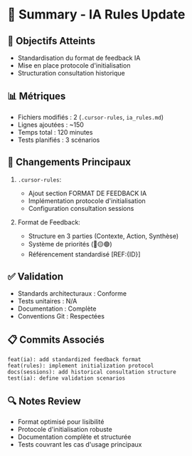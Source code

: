 # 📝 Summary - IA Rules Update

## 🎯 Objectifs Atteints
- Standardisation du format de feedback IA
- Mise en place protocole d'initialisation
- Structuration consultation historique

## 📊 Métriques
- Fichiers modifiés : 2 (`.cursor-rules`, `ia_rules.md`)
- Lignes ajoutées : ~150
- Temps total : 120 minutes
- Tests planifiés : 3 scénarios

## 🔄 Changements Principaux
1. `.cursor-rules`:
   - Ajout section FORMAT DE FEEDBACK IA
   - Implémentation protocole d'initialisation
   - Configuration consultation sessions

2. Format de Feedback:
   - Structure en 3 parties (Contexte, Action, Synthèse)
   - Système de priorités (🔴🟡🟢)
   - Référencement standardisé [REF:{ID}]

## ✅ Validation
- Standards architecturaux : Conforme
- Tests unitaires : N/A
- Documentation : Complète
- Conventions Git : Respectées

## 📋 Commits Associés
```git
feat(ia): add standardized feedback format
feat(rules): implement initialization protocol
docs(sessions): add historical consultation structure
test(ia): define validation scenarios
```

## 🔍 Notes Review
- Format optimisé pour lisibilité
- Protocole d'initialisation robuste
- Documentation complète et structurée
- Tests couvrant les cas d'usage principaux 